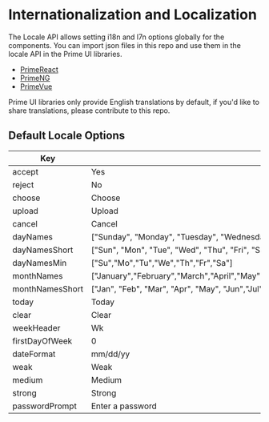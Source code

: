 # Internationalization and Localization

The Locale API allows setting i18n and l7n options globally for the components. You can import json files in this repo and use them in the locale API in the Prime UI libraries.

- [PrimeReact](https://primefaces.org/primereact/showcase/#/locale)
- [PrimeNG](https://primefaces.org/primeng/showcase/#/i18n)
- [PrimeVue](https://primefaces.org/primevue/showcase/#/locale)

Prime UI libraries only provide English translations by default, if you'd like to share translations, please contribute to this repo.

## Default Locale Options

| Key |	Value
| --- | ---
| accept | Yes
| reject | No
| choose | Choose
| upload | Upload
| cancel | Cancel
| dayNames | ["Sunday", "Monday", "Tuesday", "Wednesday", "Thursday", "Friday", "Saturday"]
| dayNamesShort | ["Sun", "Mon", "Tue", "Wed", "Thu", "Fri", "Sat"]
| dayNamesMin | ["Su","Mo","Tu","We","Th","Fr","Sa"]
| monthNames | ["January","February","March","April","May","June","July","August","September","October","November","December"]
| monthNamesShort | ["Jan", "Feb", "Mar", "Apr", "May", "Jun","Jul", "Aug", "Sep", "Oct", "Nov", "Dec"]
| today | Today
| clear | Clear
| weekHeader | Wk
| firstDayOfWeek | 0
| dateFormat | mm/dd/yy
| weak | Weak
| medium | Medium
| strong | Strong
| passwordPrompt | Enter a password

